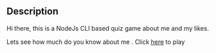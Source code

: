 ## Description
Hi there, this is a NodeJs CLI based quiz game about me and my likes.

Lets see how much do you know about me . Click [here](https://replit.com/@sahil97/KnowMeCLIQuiz#index.js) to play
